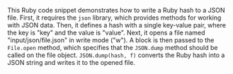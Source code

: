 This Ruby code snippet demonstrates how to write a Ruby hash to a JSON file. First, it requires the `json` library, which provides methods for working with JSON data. Then, it defines a hash with a single key-value pair, where the key is "key" and the value is "value". Next, it opens a file named "input/json/file.json" in write mode ("w").  A block is then passed to the `File.open` method, which specifies that the `JSON.dump` method should be called on the file object. `JSON.dump(hash, f)` converts the Ruby hash into a JSON string and writes it to the opened file.




